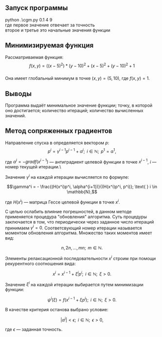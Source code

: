 ## Запуск программы
python .\cgm.py 0.1 4 9 \
где первое значение отвечает за точность \
второе и третье это начальные значения функции 




## Минимизируемая функция

Рассматриваемая функция: 
$$f(x, y) =  ((x-5)^2)*(y-10)^2 +(x-5)^2 + (y-10)^2 + 1 $$ \
Она имеет глобальный минимум в точке $(x, y) = (5, 10)$, где $f(x, y) = 1$.
## Выводы 
Программа выдаёт минимальное значение функции; точку, в которой оно достигается; количество итераций; количество вычисленных значений. 

## Метод сопряженных градиентов

Направление спуска в определяется вектором $p$:  $$p^{i} = \gamma^{i-1} p^{i-1} + \alpha^i; \text{ } i \in \mathbb{N}; \text{ } p^1 = \alpha^1,$$

где $\alpha^i = -grad f(x^{i-1})$ — антиградиент целевой функции в точке $x^{i-1}$, $i$ — номер текущей итерации.\

Значение $\gamma^i$ на каждой итерации вычисляется по формуле:

$$\gamma^i = - \frac{(H(x^i)p^i, \alpha^{i+1})}{(H(x^i)p^i, p^i)}; \text{ } i \in \mathbb{N},$$

где $H(x^i)$ — матрица Гессе целевой функции в точке $x^i$.

С целью ослабить влияние погрешностей, в данном методе применяется процедура "обновления" алгоритма. Суть процедуры заключается в том, что периодически через заданное число итераций принимаем $\gamma^i = 0$. Соответсвующий номер итерации называется моментом обновления алгоритма. Множество таких моментов имеет вид:

$$n, 2n, ..., mn; \text{ } m \in \mathbb{N}.$$ 

Элементы релаксационной последовательности $x^i$ строим при помощи рекурентного соотношения вида:

$$x^i = x^{i - 1} + \xi^i p^i; \text{ } i \in \mathbb{N}; \text{ } \xi > 0.$$

Значение $\xi^i$ на каждой итерации выбирается путем минимизации функции:

$$\psi^i(\xi) = f(x^{i-1} + \xi p^i); \text{ } i \in \mathbb{N}; \text{ } \xi > 0.$$

В качестве критерия останова выбрано условие:

$$\left| \alpha^i \right| < \epsilon; \text{ } i \in \mathbb{N}; \text{ } \epsilon > 0,$$

где $\epsilon$ — заданная точность.
